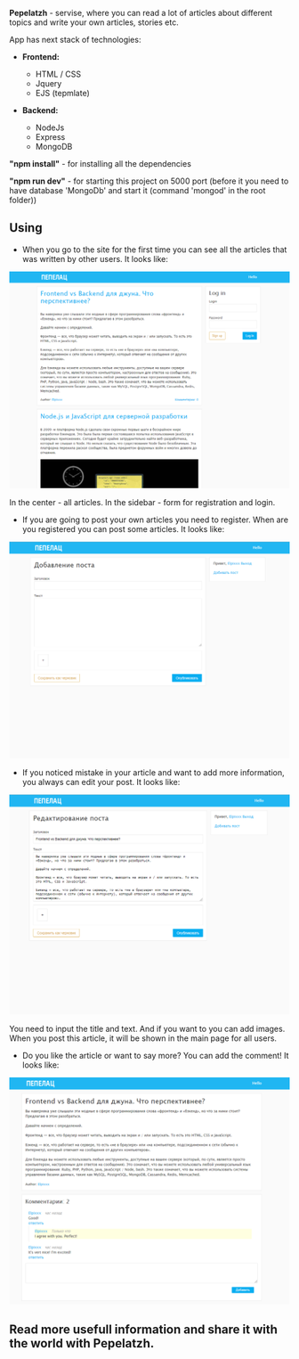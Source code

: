 **Pepelatzh** - servisе, where you can read a lot of articles about different topics and write your own articles, stories etc.

App has next stack of technologies:
  - **Frontend:**
    - HTML / CSS
    - Jquery
    - EJS (tepmlate)

  - **Backend:**
    - NodeJs
    - Express
    - MongoDB


**"npm install"** - for installing all the dependencies

**"npm run dev"** - for starting this project on 5000 port (before it you need to have database 'MongoDb' and start it (command 'mongod' in the root folder))


## Using
- When you go to the site for the first time you can see all the articles that was written by other users. It looks like:

![starting page](readme/images/start-page.png)


In the center - all articles. In the sidebar - form for registration and login.

- If you are going to post your own articles you need to register. When are you registered you can post some articles. It looks like:

![starting page](readme/images/post.png)

- If you noticed mistake in your article and want to add more information, you always can edit your post. It looks like:

![starting page](readme/images/edit.png)

You need to input the title and text. And if you want to you can add images. When you post this article, it will be shown in the main page for all users.

- Do you like the article or want to say more? You can add the comment! It looks like:

![starting page](readme/images/comments.png)



## **Read more usefull information and share it with the world with Pepelatzh.**



